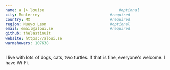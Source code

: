 ```yaml
---
name: a |> louise                                 #optional
city: Monterrey                               #required
country: MX                                   #required
region: Nuevo Leon                            #optional
email: email@aloui.se                         #required
github: thelastinuit
website: https://aloui.se
warmshowers: 107638
---
```


I live with lots of dogs, cats, two turtles. If that is fine, everyone's welcome. I have Wi-Fi.
